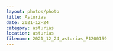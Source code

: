 ```yaml
---
layout: photos/photo
title: Asturias
date: 2021-12-24
category: asturias
location: asturias
filename: 2021_12_24_asturias_P1200159
---
```

